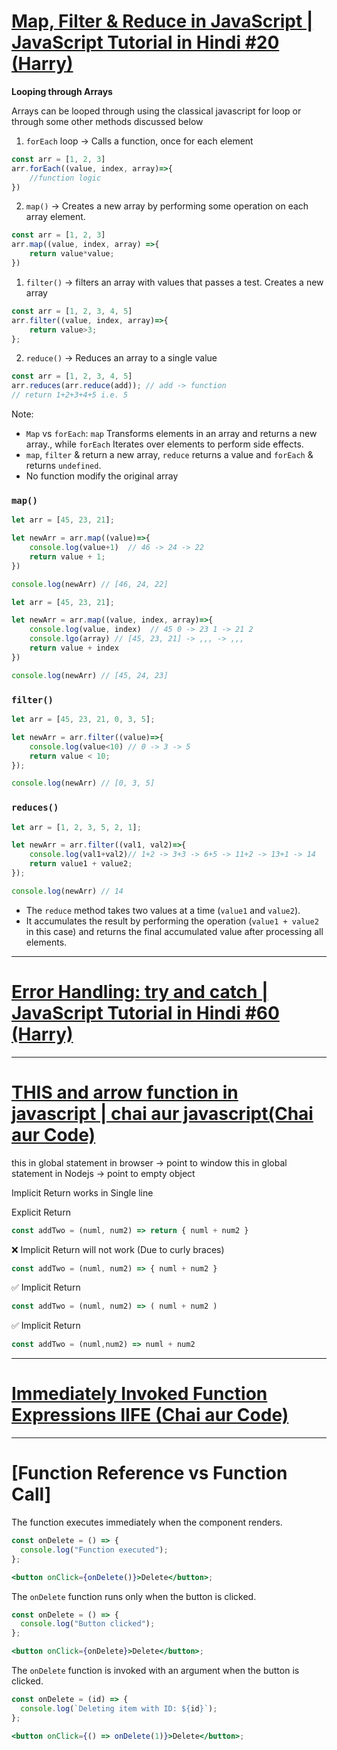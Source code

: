 
# [Map, Filter & Reduce in JavaScript | JavaScript Tutorial in Hindi #20 (Harry)](https://www.youtube.com/watch?v=bAUMuuRH99o&ab_channel=CodeWithHarry)

**Looping through Arrays**

Arrays can be looped through using the classical javascript for loop or through some other methods discussed below
1. `forEach` loop -> Calls a function, once for each element
```js
const arr = [1, 2, 3]
arr.forEach((value, index, array)=>{
	//function logic
})
```

2. `map()` -> Creates a new array by performing some operation on each array element.
```js
const arr = [1, 2, 3]
arr.map((value, index, array) =>{
	return value*value;
})
```

1. `filter()` -> filters an array with values that passes a test. Creates a new array
```js
const arr = [1, 2, 3, 4, 5]
arr.filter((value, index, array)=>{
	return value>3;
}; 
```

2. `reduce()` -> Reduces an array to a single value
```js
const arr = [1, 2, 3, 4, 5]
arr.reduces(arr.reduce(add)); // add -> function 
// return 1+2+3+4+5 i.e. 5
```

Note:
- `Map` vs `forEach`: `map` Transforms elements in an array and returns a new array., while `forEach` Iterates over elements to perform side effects.
- `map`, `filter` &  return a new array, `reduce` returns a value and `forEach` & returns `undefined`.
- No function modify the original array

### `map()`

```js
let arr = [45, 23, 21];

let newArr = arr.map((value)=>{
	console.log(value+1)  // 46 -> 24 -> 22
	return value + 1;
})

console.log(newArr) // [46, 24, 22]
```

```js
let arr = [45, 23, 21];

let newArr = arr.map((value, index, array)=>{
	console.log(value, index)  // 45 0 -> 23 1 -> 21 2
	console.lgo(array) // [45, 23, 21] -> ,,, -> ,,,
	return value + index 
})

console.log(newArr) // [45, 24, 23]
```

### `filter()`

```js
let arr = [45, 23, 21, 0, 3, 5];

let newArr = arr.filter((value)=>{
	console.log(value<10) // 0 -> 3 -> 5
	return value < 10; 
});

console.log(newArr) // [0, 3, 5]
```

### `reduces()`

```js
let arr = [1, 2, 3, 5, 2, 1];

let newArr = arr.filter((val1, val2)=>{
	console.log(val1+val2)// 1+2 -> 3+3 -> 6+5 -> 11+2 -> 13+1 -> 14
	return value1 + value2; 
});

console.log(newArr) // 14
```
- The `reduce` method takes two values at a time (`value1` and `value2`).
- It accumulates the result by performing the operation (`value1 + value2` in this case) and returns the final accumulated value after processing all elements.

---
# [Error Handling: try and catch | JavaScript Tutorial in Hindi #60 (Harry)](https://www.youtube.com/watch?v=WRNBQCl_cPU&ab_channel=CodeWithHarry)


---
# [THIS and arrow function in javascript | chai aur javascript(Chai aur Code)](https://www.youtube.com/watch?v=9ksqBa8_txM&t=10s&ab_channel=ChaiaurCode)

this in global statement in browser -> point to window
this in global statement in Nodejs -> point to empty object


Implicit Return works in Single line

Explicit Return 
```js
const addTwo = (numl, num2) => return { numl + num2 }
```

❌ Implicit Return will not work (Due to curly braces)
```js
const addTwo = (numl, num2) => { numl + num2 }
```

✅ Implicit Return
```js
const addTwo = (numl, num2) => ( numl + num2 )
```

✅ Implicit Return 
```js
const addTwo = (numl,num2) => numl + num2
```

---
# [Immediately Invoked Function Expressions IIFE (Chai aur Code)](https://youtu.be/GAIbn16Iytc)

---

# [Function Reference vs Function Call]

The function executes immediately when the component renders.
```jsx
const onDelete = () => {
  console.log("Function executed");
};

<button onClick={onDelete()}>Delete</button>;
```
    

The `onDelete` function runs only when the button is clicked.
```jsx
const onDelete = () => {
  console.log("Button clicked");
};

<button onClick={onDelete}>Delete</button>;
```

The `onDelete` function is invoked with an argument when the button is clicked.
```jsx
const onDelete = (id) => {
  console.log(`Deleting item with ID: ${id}`);
};

<button onClick={() => onDelete(1)}>Delete</button>;
```
